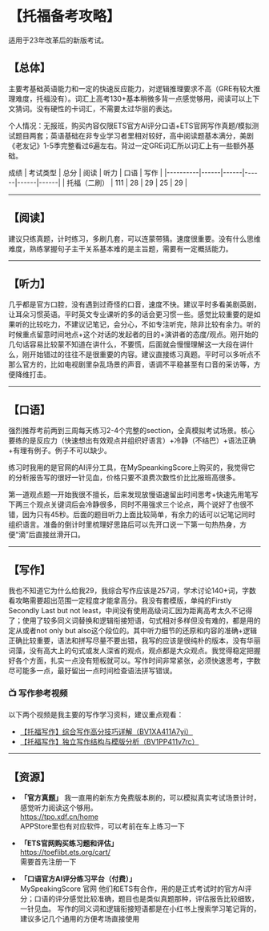 # 【托福备考攻略】

适用于23年改革后的新版考试。



## 【总体】

主要考基础英语能力和一定的快速反应能力，对逻辑推理要求不高（GRE有较大推理难度，托福没有）。词汇上高考130+基本稍微多背一点感觉够用，阅读可以上下文猜词。没有硬性的卡词汇，不需要太过华丽的表达。

个人情况：无报班，购买内容仅限ETS官方AI评分口语+ETS官网写作真题/模拟测试题目两套；英语基础在非专业学习者里相对较好，高中阅读题基本满分，美剧《老友记》1-5季完整看过6遍左右。背过一定GRE词汇所以词汇上有一些额外基础。

成绩
| 考试类型 | 总分 | 阅读 | 听力 | 口语 | 写作 |
|----------|------|------|------|------|------|
| 托福（二刷） | 111  | 28   | 29   | 25   | 29   |


---

## 【阅读】

建议只练真题，计时练习，多刷几套，可以连蒙带猜。速度很重要。没有什么思维难度，熟练掌握句子主干关系基本难的是主旨题，需要有一定概括能力。

---

## 【听力】

几乎都是官方口腔，没有遇到过奇怪的口音，速度不快。建议平时多看美剧英剧，让耳朵习惯英语。平时英文专业课听的多的话会更习惯一些。感觉比较重要的是如果听的比较吃力，不建议记笔记，会分心，不如专注听完，除非比较有余力。听的时候重点留意时间地点+这个对话的发起者的目的+演讲者的态度/观点。刚开始的几句话容易比较蒙不知道在讲什么，不要慌，后面就会慢慢理解这一大段在讲什么，刚开始错过的往往不是很重要的内容。建议直接练习真题。平时可以多听点不那么官方的，比如电视剧里杂乱场景的声音，语调不平稳甚至有口音的采访等，方便降维打击。

---

## 【口语】

强烈推荐考前两到三周每天练习2-4个完整的section，全真模拟考试场景。核心要练的是反应力（快速想出有效观点并组织好语言）+冷静（不结巴）+语法正确+有理有例子。例子不可以缺少。

练习时我用的是官网的AI评分工具，在MySpeankingScore上购买的，我觉得它的分析报告写的很好一针见血，价格只要不浪费次数性价比比报班高很多。

第一道观点题一开始我很不擅长，后来发现放慢语速留出时间思考+快速先用笔写下两三个观点关键词后会冷静很多，同时不用强求三个论点，两个说好了也很不错，因为只有45秒。后面的题目听力上面比较简单，有余力的话可以记笔记同时组织语言。准备的倒计时里梳理好思路后可以先开口说一下第一句热热身，方便“滴”后直接丝滑开口。

---

## 【写作】

我也不知道它为什么给我29，我综合写作应该是257词，学术讨论140+词，字数看攻略需要超出范围一定程度才能拿高分。我没有套模版，单纯的Firstly Secondly Last but not least，中间没有使用高级词汇因为距离高考太久不记得了；使用了较多同义词替换和逻辑衔接短语，句式相对多样但没有难的，都是用的定从或者not only but also这个段位的。其中听力细节的还原和内容的准确+逻辑正确比较重要，语法和拼写尽量不要出错，我写的应该是很纯朴的版本，没有华丽词藻，没有高大上的句式或发人深省的观点，观点都是大众观点。我觉得稳定把握好各个方面，扎实一点没有短板就可以。写作时间非常紧张，必须快速思考，字数尽可能多一点，最好留出一点时间检查语法拼写错误。

### 📺 写作参考视频

以下两个视频是我主要的写作学习资料，建议重点观看：

- [【托福写作】综合写作高分技巧详解（BV1XA411A7yi）](https://www.bilibili.com/video/BV1XA411A7yi/?spm_id_from=333.1391.0.0&vd_source=2347c699c40e3a971470bde33b0f40de)
- [【托福写作】独立写作结构与模版分析（BV1PP411v7rc）](https://www.bilibili.com/video/BV1PP411v7rc/?spm_id_from=333.1391.0.0&p=2)

---

## 【资源】

- **「官方真题」** 我一直用的新东方免费版本刷的，可以模拟真实考试场景计时，感觉听力阅读这个够用。  
  https://tpo.xdf.cn/home  
  APPStore里也有对应软件，可以考前在车上练习一下  

- **「ETS官网购买练习题和评估」**  
  https://toeflibt.ets.org/cart/  
  需要首先注册一下  

- **「口语官方AI评分练习平台（付费）」**  
  MySpeakingScore 官网 他们和ETS有合作，用的是正式考试时的官方AI评分；口语的评分感觉比较准确，题目也是类似真题那种，评估报告比较细致，一针见血。
  写作的同义词和逻辑衔接短语都是在小红书上搜索学习笔记背的，建议多记几个通用的方便考场直接使用

